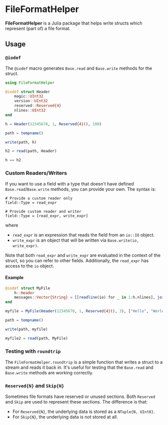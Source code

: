 # FileFormatHelper

**FileFormatHelper** is a Julia package that helps write structs which represent (part of) a file format.

## Usage

### `@iodef`

The `@iodef` macro generates `Base.read` and `Base.write` methods for the struct.

```julia
using FileFormatHelper

@iodef struct Header
    magic::UInt32
    version::UInt32
    reserved::Reserved{4}
    nlines::UInt32
end

h = Header(12345678, 1, Reserved{4}(), 100)

path = tempname()

write(path, h)

h2 = read(path, Header)

h == h2
```

### Custom Readers/Writers

If you want to use a field with a type that doesn't have defined `Base.read`/`Base.write` methods, you can provide your own.  The syntax is:

```
# Provide a custom reader only
field::Type = read_expr

# Provide custom reader and writer
field::Type = [read_expr, write_expr]
```

where

- `read_expr` is an expression that reads the field from an `io::IO` object.
- `write_expr` is an object that will be written via `Base.write(io, write_expr)`.


Note that both `read_expr` and `write_expr` are evaluated in the context of the struct, so you can refer to other fields.  Additionally, the `read_expr` has access to the `io` object.

#### Example

```julia
@iodef struct MyFile
    h::Header
    messages::Vector{String} = [[readline(io) for _ in 1:h.nlines], join(messages, '\n')]
end

myfile = MyFile(Header(12345678, 1, Reserved{4}(), 3), ["Hello", "World", "!!!"])

path = tempname()

write(path, myfile)

myfile2 = read(path, MyFile)
```

### Testing with `roundtrip`

The `FileFormatHelper.roundtrip` is a simple function that writes a struct to a stream and reads it back in.  It's useful for testing that the `Base.read` and `Base.write` methods are working correctly.

### `Reserved{N}` and `Skip{N}`


Sometimes file formats have reserved or unused sections.  Both `Reserved` and `Skip` are used to represent these sections.  The difference is that:

- For `Reserved{N}`, the underlying data is stored as a `NTuple{N, UInt8}`.
- For `Skip{N}`, the underlying data is not stored at all.
